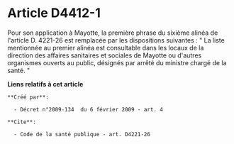 # Article D4412-1

Pour son application à Mayotte, la première phrase du sixième alinéa de l'article D. 4221-26 est remplacée par les
dispositions suivantes : " La liste mentionnée au premier alinéa est consultable dans les locaux de la direction des affaires
sanitaires et sociales de Mayotte ou d'autres organismes ouverts au public, désignés par arrêté du ministre chargé de la
santé. "

**Liens relatifs à cet article**

	**Créé par**:

	  - Décret n°2009-134  du 6 février 2009 - art. 4

	**Cite**:

	  - Code de la santé publique - art. D4221-26
